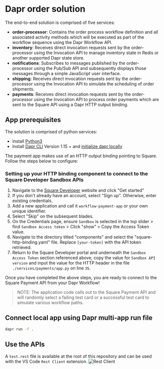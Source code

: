 # Dapr order solution

The end-to-end solution is comprised of five services:

- **order-processor**: Contains the order process workflow definition and all associated activity methods which will be executed as part of the workflow sequence using the Dapr Workflow API.
- **inventory**: Receives direct invocation requests sent by the order-processor using the Invocation API to manage inventory state in Redis or another supported Dapr state store.
- **notifications**: Subscribes to messages published by the order-processor using the Pub/Sub API and subsequently displays those messages through a simple JavaScript user interface.
- **shipping**: Receives direct invocation requests sent by the order-processor using the Invocation API to simulate the scheduling of order shipments.
- **payments**: Receives direct invocation requests sent by the order-processor using the Invocation API to process order payments which are sent to the Square API using a Dapr HTTP output binding.

## App prerequisites

The solution is comprised of python services:

- Install [Python3](https://www.python.org/downloads/)
- Install [Dapr CLI](https://docs.dapr.io/getting-started/install-dapr-cli/) Version 1.15 + and [initialize dapr locally](https://docs.dapr.io/getting-started/install-dapr-selfhost/)

The payment app makes use of an HTTP output binding pointing to Square. Follow the steps below to configure:

### Setting up your HTTP binding component to connect to the Square Developer Sandbox APIs

1. Navigate to the [Square Developer](https://developer.squareup.com/us/en) website and click "Get started"
1. If you don't already have an account, select "Sign up". Otherwise, enter existing credentials.
1. Add a new application and call it `workflow-payment-app` or your own unique identifier.
1. Select "Skip" on the subsequent blades.
1. On the Credentials page, ensure `Sandbox` is selected in the top slider > find `Sandbox Access token` > Click "show" > Copy the Access Token value.
1. Navigate to the directory titled "components" and select the "square-http-binding.yaml" file. Replace `[your-token]` with the API token retrieved.
1. Return to the Square Developer portal and underneath the `Sandbox Access Token` section referenced above, copy the value for `Sandbox API version` and input the value for the HTTP header in the file `./services/payments/app.py` on line `35`.

Once you have completed the above steps, you are ready to connect to the Square Payment API from your Dapr Workflow!

> NOTE: The application code calls out to the Square Payment API and will randomly select a failing test card or a successful test card to simulate various workflow paths.

## Connect local app using Dapr multi-app run file

```bash
dapr run -f . 
```

## Use the APIs

A `test.rest` file is available at the root of this repository and can be used with the VS Code `Rest Client` extension.
    ![Rest Client](/images/rest-client.png)
